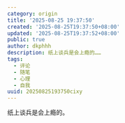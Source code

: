 ```yaml
---
category: origin
title: '2025-08-25 19:37:50'
created: '2025-08-25T19:37:50+08:00'
updated: '2025-08-25T19:37:52+08:00'
public: true
author: dkphhh
description: 纸上谈兵是会上瘾的……
tags:
  - 评论
  - 随笔
  - 心理
  - 自我
uuid: 20250825193750cixy
---
```


纸上谈兵是会上瘾的。
